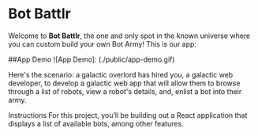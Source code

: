 # Bot Battlr

Welcome to **Bot Battlr**, the one and only spot in the known universe where you
can custom build your own Bot Army! This is our app:

##App Demo
![App Demo]: (./public/app-demo.gif)

Here's the scenario: a galactic overlord has hired you, a galactic web
developer, to develop a galactic web app that will allow them to browse through
a list of robots, view a robot's details, and, enlist a bot into their army.

Instructions
For this project, you’ll be building out a React application that displays a
list of available bots, among other features. 
